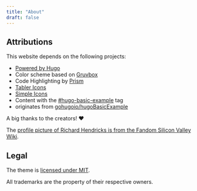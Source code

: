 ```yaml
---
title: "About"
draft: false
---
```


## Attributions

This website depends on the following projects:

- [Powered by Hugo](https://gohugo.io/)
- Color scheme based on [Gruvbox](https://github.com/morhetz/gruvbox)
- Code Highlighting by [Prism](https://prismjs.com/)
- [Tabler Icons](https://tablericons.com/)
- [Simple Icons](https://simpleicons.org/)
- Content with the [#hugo-basic-example](/tags/hugo-basic-example) tag
- originates from [gohugoio/hugoBasicExample](https://github.com/gohugoio/hugoBasicExample)

A big thanks to the creators! ❤️

The [profile picture of Richard Hendricks is from the Fandom Silicon Valley Wiki](https://silicon-valley.fandom.com/wiki/Richard_Hendricks?file=Richard_Hendricks.jpg).

## Legal

The theme is [licensed under MIT](https://github.com/schnerring/hugo-theme-gruvbox/blob/main/LICENSE).

All trademarks are the property of their respective owners.
